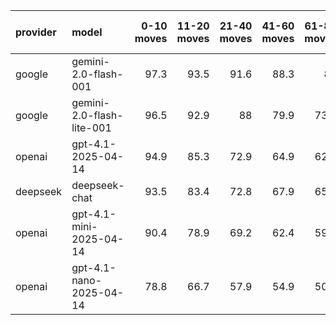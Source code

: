 | provider   | model                     |   0-10 moves |   11-20 moves |   21-40 moves |   41-60 moves |   61-80 moves |   81-100 moves |
|:-----------|:--------------------------|-------------:|--------------:|--------------:|--------------:|--------------:|---------------:|
| google     | gemini-2.0-flash-001      |         97.3 |          93.5 |          91.6 |          88.3 |          84   |           75.5 |
| google     | gemini-2.0-flash-lite-001 |         96.5 |          92.9 |          88   |          79.9 |          73.1 |           76.6 |
| openai     | gpt-4.1-2025-04-14        |         94.9 |          85.3 |          72.9 |          64.9 |          62.3 |           55.5 |
| deepseek   | deepseek-chat             |         93.5 |          83.4 |          72.8 |          67.9 |          65.5 |           65.3 |
| openai     | gpt-4.1-mini-2025-04-14   |         90.4 |          78.9 |          69.2 |          62.4 |          59.1 |           55.7 |
| openai     | gpt-4.1-nano-2025-04-14   |         78.8 |          66.7 |          57.9 |          54.9 |          50.6 |           44.8 |
